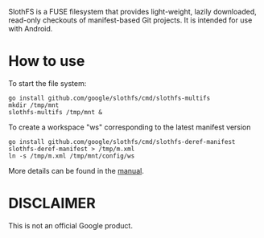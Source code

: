 
SlothFS is a FUSE filesystem that provides light-weight, lazily downloaded,
read-only checkouts of manifest-based Git projects. It is intended for use with
Android.


How to use
==========

To start the file system:

    go install github.com/google/slothfs/cmd/slothfs-multifs
    mkdir /tmp/mnt
    slothfs-multifs /tmp/mnt &

To create a workspace "ws" corresponding to the latest manifest version

    go install github.com/google/slothfs/cmd/slothfs-deref-manifest
    slothfs-deref-manifest > /tmp/m.xml
    ln -s /tmp/m.xml /tmp/mnt/config/ws

More details can be found in the [manual](docs/manual.md).


DISCLAIMER
==========

This is not an official Google product.
